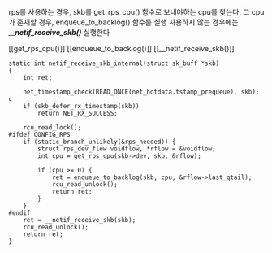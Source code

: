 rps를 사용하는 경우, skb를 get_rps_cpu() 함수로 보내야하는 cpu를 찾는다. 그 cpu가 존재할 경우, enqueue_to_backlog() 함수를 실행
사용하지 않는 경우에는 _____netif_receive_skb()___ 실행한다

[[get_rps_cpu()]]
[[enqueue_to_backlog()]]
[[__netif_receive_skb()]]

```
static int netif_receive_skb_internal(struct sk_buff *skb)
{
	int ret;

	net_timestamp_check(READ_ONCE(net_hotdata.tstamp_prequeue), skb);
c
	if (skb_defer_rx_timestamp(skb))
		return NET_RX_SUCCESS;

	rcu_read_lock();
#ifdef CONFIG_RPS
	if (static_branch_unlikely(&rps_needed)) {
		struct rps_dev_flow voidflow, *rflow = &voidflow;
		int cpu = get_rps_cpu(skb->dev, skb, &rflow);

		if (cpu >= 0) {
			ret = enqueue_to_backlog(skb, cpu, &rflow->last_qtail);
			rcu_read_unlock();
			return ret;
		}
	}
#endif
	ret = __netif_receive_skb(skb);
	rcu_read_unlock();
	return ret;
}
```